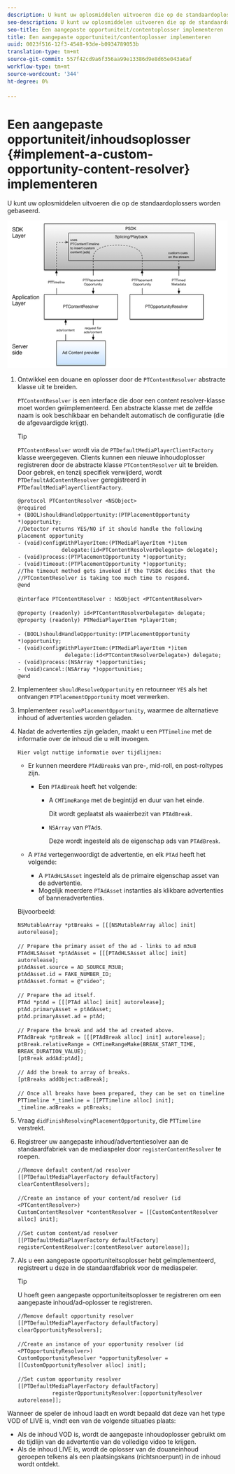 ```yaml
---
description: U kunt uw oplosmiddelen uitvoeren die op de standaardoplossers worden gebaseerd.
seo-description: U kunt uw oplosmiddelen uitvoeren die op de standaardoplossers worden gebaseerd.
seo-title: Een aangepaste opportuniteit/contentoplosser implementeren
title: Een aangepaste opportuniteit/contentoplosser implementeren
uuid: 0023f516-12f3-4548-93de-b0934789053b
translation-type: tm+mt
source-git-commit: 557f42cd9a6f356aa99e13386d9e8d65e043a6af
workflow-type: tm+mt
source-wordcount: '344'
ht-degree: 0%

---
```



# Een aangepaste opportuniteit/inhoudsoplosser {#implement-a-custom-opportunity-content-resolver} implementeren

U kunt uw oplosmiddelen uitvoeren die op de standaardoplossers worden gebaseerd.

<!--<a id="fig_CC41E2A66BDB4115821F33737B46A09B"></a>-->

![](assets/ios_psdk_content_resolver.png)

1. Ontwikkel een douane en oplosser door de `PTContentResolver` abstracte klasse uit te breiden.

   `PTContentResolver` is een interface die door een content resolver-klasse moet worden geïmplementeerd. Een abstracte klasse met de zelfde naam is ook beschikbaar en behandelt automatisch de configuratie (die de afgevaardigde krijgt).

   >[!TIP]
   >
   >`PTContentResolver` wordt via de  `PTDefaultMediaPlayerClientFactory` klasse weergegeven. Clients kunnen een nieuwe inhoudoplosser registreren door de abstracte klasse `PTContentResolver` uit te breiden. Door gebrek, en tenzij specifiek verwijderd, wordt `PTDefaultAdContentResolver` geregistreerd in `PTDefaultMediaPlayerClientFactory`.

   ```
   @protocol PTContentResolver <NSObject> 
   @required 
   + (BOOL)shouldHandleOpportunity:(PTPlacementOpportunity *)opportunity;  
   //Detector returns YES/NO if it should handle the following placement opportunity 
   - (void)configWithPlayerItem:(PTMediaPlayerItem *)item  
                 delegate:(id<PTContentResolverDelegate> delegate); 
   - (void)process:(PTPlacementOpportunity *)opportunity; 
   - (void)timeout:(PTPlacementOpportunity *)opportunity;  
   //The timeout method gets invoked if the TVSDK decides that the  
   //PTContentResolver is taking too much time to respond. 
   @end 
   
   @interface PTContentResolver : NSObject <PTContentResolver> 
   
   @property (readonly) id<PTContentResolverDelegate> delegate; 
   @property (readonly) PTMediaPlayerItem *playerItem; 
   
   - (BOOL)shouldHandleOpportunity:(PTPlacementOpportunity *)opportunity; 
   - (void)configWithPlayerItem:(PTMediaPlayerItem *)item  
                  delegate:(id<PTContentResolverDelegate>) delegate; 
   - (void)process:(NSArray *)opportunities; 
   - (void)cancel:(NSArray *)opportunities; 
   @end
   ```

1. Implementeer `shouldResolveOpportunity` en retourneer `YES` als het ontvangen `PTPlacementOpportunity` moet verwerken.
1. Implementeer `resolvePlacementOpportunity`, waarmee de alternatieve inhoud of advertenties worden geladen.
1. Nadat de advertenties zijn geladen, maakt u een `PTTimeline` met de informatie over de inhoud die u wilt invoegen.

       Hier volgt nuttige informatie over tijdlijnen:
   
   * Er kunnen meerdere `PTAdBreak`s van pre-, mid-roll, en post-roltypes zijn.

      * Een `PTAdBreak` heeft het volgende:

         * A `CMTimeRange` met de begintijd en duur van het einde.

            Dit wordt geplaatst als waaierbezit van `PTAdBreak`.

         * `NSArray` van  `PTAd`s.

            Deze wordt ingesteld als de eigenschap ads van `PTAdBreak`.
   * A `PTAd` vertegenwoordigt de advertentie, en elk `PTAd` heeft het volgende:

      * A `PTAdHLSAsset` ingesteld als de primaire eigenschap asset van de advertentie.
      * Mogelijk meerdere `PTAdAsset` instanties als klikbare advertenties of banneradvertenties.

   Bijvoorbeeld:

   ```
   NSMutableArray *ptBreaks = [[[NSMutableArray alloc] init] autorelease]; 
   
   // Prepare the primary asset of the ad - links to ad m3u8 
   PTAdHLSAsset *ptAdAsset = [[[PTAdHLSAsset alloc] init] autorelease]; 
   ptAdAsset.source = AD_SOURCE_M3U8; 
   ptAdAsset.id = FAKE_NUMBER_ID; 
   ptAdAsset.format = @"video"; 
   
   // Prepare the ad itself. 
   PTAd *ptAd = [[[PTAd alloc] init] autorelease]; 
   ptAd.primaryAsset = ptAdAsset; 
   ptAd.primaryAsset.ad = ptAd; 
   
   // Prepare the break and add the ad created above. 
   PTAdBreak *ptBreak = [[[PTAdBreak alloc] init] autorelease]; 
   ptBreak.relativeRange = CMTimeRangeMake(BREAK_START_TIME, BREAK_DURATION_VALUE); 
   [ptBreak addAd:ptAd]; 
   
   // Add the break to array of breaks. 
   [ptBreaks addObject:adBreak]; 
   
   // Once all breaks have been prepared, they can be set on timeline 
   PTTimeline *_timeline = [[PTTimeline alloc] init]; 
   _timeline.adBreaks = ptBreaks;
   ```

1. Vraag `didFinishResolvingPlacementOpportunity`, die `PTTimeline` verstrekt.
1. Registreer uw aangepaste inhoud/advertentiesolver aan de standaardfabriek van de mediaspeler door `registerContentResolver` te roepen.

   ```
   //Remove default content/ad resolver 
   [[PTDefaultMediaPlayerFactory defaultFactory] clearContentResolvers]; 
   
   //Create an instance of your content/ad resolver (id <PTContentResolver>) 
   CustomContentResolver *contentResolver = [[CustomContentResolver alloc] init]; 
   
   //Set custom content/ad resolver 
   [[PTDefaultMediaPlayerFactory defaultFactory] registerContentResolver:[contentResolver autorelease]];
   ```

1. Als u een aangepaste opportuniteitsoplosser hebt geïmplementeerd, registreert u deze in de standaardfabriek voor de mediaspeler.

   >[!TIP]
   >
   >U hoeft geen aangepaste opportuniteitsoplosser te registreren om een aangepaste inhoud/ad-oplosser te registreren.

   ```
   //Remove default opportunity resolver 
   [[PTDefaultMediaPlayerFactory defaultFactory] clearOpportunityResolvers]; 
   
   //Create an instance of your opportunity resolver (id <PTOpportunityResolver>) 
   CustomOpportunityResolver *opportunityResolver = [[CustomOpportunityResolver alloc] init]; 
   
   //Set custom opportunity resolver 
   [[PTDefaultMediaPlayerFactory defaultFactory]  
              registerOpportunityResolver:[opportunityResolver autorelease]];
   ```

Wanneer de speler de inhoud laadt en wordt bepaald dat deze van het type VOD of LIVE is, vindt een van de volgende situaties plaats:

* Als de inhoud VOD is, wordt de aangepaste inhoudoplosser gebruikt om de tijdlijn van de advertentie van de volledige video te krijgen.
* Als de inhoud LIVE is, wordt de oplosser van de douaneinhoud geroepen telkens als een plaatsingskans (richtsnoerpunt) in de inhoud wordt ontdekt.